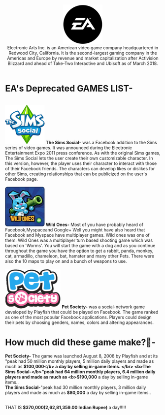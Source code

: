<p align="center">
  <br>
  <img  src="./logo.png" alt="EA GAMES" width="128" height="128">
  <br>
  Electronic Arts Inc. is an American video game company headquartered in Redwood City, California. It is the second-largest gaming company in the Americas and Europe by revenue and market capitalization after Activision Blizzard and ahead of Take-Two Interactive and Ubisoft as of March 2018.
  </br>
  </br>
</p>

# EA's Deprecated GAMES LIST-

<br>
<img src="./Sims.png" alt="The Sims Social" width="128" height="128">
<b>The Sims Social-</b> was a Facebook addition to the Sims series of video games. It was announced during the Electronic Entertainment Expo 2011 press conference. As with the original Sims games, The Sims Social lets the user create their own customizable character. In this version, however, the player uses their character to interact with those of their Facebook friends. The characters can develop likes or dislikes for other Sims, creating relationships that can be publicized on the user's Facebook page.
</br>
  
<br>
<img src="./Wildones.jpg" alt="Wild ones" width="128" height="128">
<b>Wild Ones-</b> Most of you have probably heard of Facebook,Myspaceand Google+ Well you might have also heard that Facebook and Myspace have multiplayer games. Wild ones was one of them. Wild Ones was a multiplayer turn based shooting game which was based on 'Worms'. You will start the game with a dog and as you continue throughout the game you have the option to get a rabbit, panda, monkey, cat, armadillo, chameleon, bat, hamster and many other Pets. There were also the 10 maps to play on and a bunch of weapons to use.
</br>
  
<br>
<img src="./PetSociety.png" alt="Pet Society" width="180" height="128">
<b>Pet Society-</b> was a social-network game developed by Playfish that could be played on Facebook. The game ranked as one of the most popular Facebook applications. Players could design their pets by choosing genders, names, colors and altering appearances.
</br>

# How much did these game make?🤔-

<b>Pet Society-</b> The game was launched August 8, 2008 by Playfish and at its "peak had 50 million monthly players, 5 million daily players and made as much as <b>$100,000</b> a day by selling in-game items.
</br>
<b>The Sims Social-</b>"peak had 64 million monthly players, 6.4 million daily players and made as much as <b>$190,000</b> a day by selling in-game items..
</br>
<b>The Sims Social-</b>"peak had 30 million monthly players, 3 million daily players and made as much as <b>$80,000</b> a day by selling in-game items..
</br>

<br>
THAT IS <b>$370,000(2,62,81,359.00 Indian Rupee)</b> a day!!!!!
</br>
